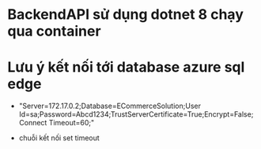 # BackendAPI sử dụng dotnet 8 chạy qua container
# Lưu ý kết nối tới database azure sql edge
* "Server=172.17.0.2;Database=ECommerceSolution;User Id=sa;Password=Abcd1234;TrustServerCertificate=True;Encrypt=False;Connect Timeout=60;"
- chuỗi kết nối set timeout